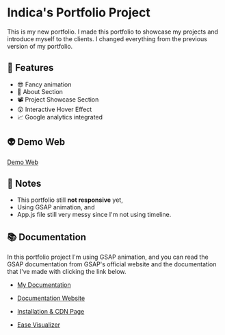 # Indica's Portfolio Project

This is my new portfolio. I made this portfolio to showcase my projects and introduce myself to the clients. I changed everything from the previous version of my portfolio.


## 💯 Features
* 😎 Fancy animation
* 👀  About Section
* 📽 Project Showcase Section
* 😲 Interactive Hover Effect
* 📈 Google analytics integrated

## 👽 Demo Web
[Demo Web](horuschild.github.io/portfolio)


## 📝 Notes
* This portfolio still **not responsive** yet,
* Using GSAP animation, and
* App.js file still very messy since I'm not using timeline.

## 📚 Documentation
In this portfolio project I'm using GSAP animation, and you can read the GSAP documentation from GSAP's official website and the documentation that I've made with clicking the link below.

* [My Documentation](https://github.com/horuschild/portfolio/blob/master/gsapDocs.md)

* [Documentation Website](https://greensock.com/docs/v3)

* [Installation & CDN Page](https://greensock.com/docs/v3/Installation#CDN)

* [Ease Visualizer](https://greensock.com/ease-visualizer/)
